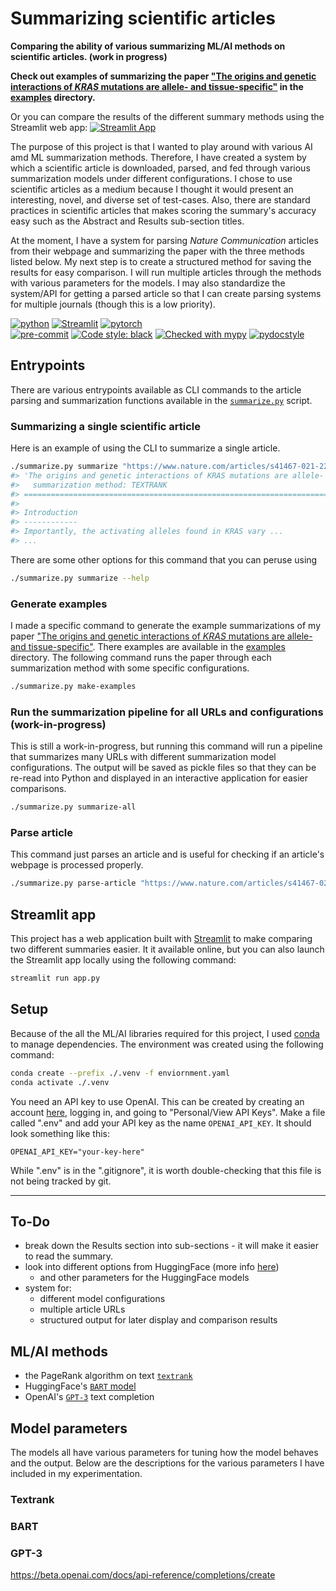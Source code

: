 # Summarizing scientific articles

**Comparing the ability of various summarizing ML/AI methods on scientific articles. (work in progress)**

**Check out examples of summarizing the paper ["The origins and genetic interactions of *KRAS* mutations are allele- and tissue-specific"](https://www.nature.com/articles/s41467-021-22125-z) in the [examples](./examples/) directory.**

Or you can compare the results of the different summary methods using the Streamlit web app: [![Streamlit App](https://static.streamlit.io/badges/streamlit_badge_black_white.svg)](https://share.streamlit.io/jhcook/sci-article-summarization/master/app.py)

The purpose of this project is that I wanted to play around with various AI amd ML summarization methods.
Therefore, I have created a system by which a scientific article is downloaded, parsed, and fed through various summarization models under different configurations.
I chose to use scientific articles as a medium because I thought it would present an interesting, novel, and diverse set of test-cases.
Also, there are standard practices in scientific articles that makes scoring the summary's accuracy easy such as the Abstract and Results sub-section titles.

At the moment, I have a system for parsing *Nature Communication* articles from their webpage and summarizing the paper with the three methods listed below.
My next step is to create a structured method for saving the results for easy comparison.
I will run multiple articles through the methods with various parameters for the models.
I may also standardize the system/API for getting a parsed article so that I can create parsing systems for multiple journals (though this is a low priority).

[![python](https://img.shields.io/badge/Python-3.9-3776AB.svg?style=flat&logo=python&logoColor=white)](https://www.python.org)
[![Streamlit](https://img.shields.io/badge/Streamlit-1.2.0-FF4B4B.svg?style=flat&logo=Streamlit&logoColor=white)](https://streamlit.io)
[![pytorch](https://img.shields.io/badge/PyTorch-1.10.0-EE4C2C.svg?style=flat&logo=pytorch)](https://pytorch.org) <br>
[![pre-commit](https://img.shields.io/badge/pre--commit-enabled-brightgreen?logo=pre-commit&logoColor=white)](https://github.com/pre-commit/pre-commit)
[![Code style: black](https://img.shields.io/badge/code%20style-black-000000.svg)](https://github.com/psf/black)
[![Checked with mypy](http://www.mypy-lang.org/static/mypy_badge.svg)](http://mypy-lang.org/)
[![pydocstyle](https://img.shields.io/badge/pydocstyle-enabled-AD4CD3)](http://www.pydocstyle.org/en/stable/)

## Entrypoints

There are various entrypoints available as CLI commands to the article parsing and summarization functions available in the [`summarize.py`](summarize.py) script.

### Summarizing a single scientific article

Here is an example of using the CLI to summarize a single article.

```bash
./summarize.py summarize "https://www.nature.com/articles/s41467-021-22125-z" "TEXTRANK"
#> 'The origins and genetic interactions of KRAS mutations are allele- and tissue-specific'
#>   summarization method: TEXTRANK
#> ========================================================================================
#>
#> Introduction
#> ------------
#> Importantly, the activating alleles found in KRAS vary ...
#> ...
```

There are some other options for this command that you can peruse using

```bash
./summarize.py summarize --help
```

### Generate examples

I made a specific command to generate the example summarizations of my paper ["The origins and genetic interactions of *KRAS* mutations are allele- and tissue-specific"](https://www.nature.com/articles/s41467-021-22125-z).
There examples are available in the [examples](./examples/) directory.
The following command runs the paper through each summarization method with some specific configurations.

```bash
./summarize.py make-examples
```

### Run the summarization pipeline for all URLs and configurations (work-in-progress)

This is still a work-in-progress, but running this command will run a pipeline that summarizes many URLs with different summarization model configurations.
The output will be saved as pickle files so that they can be re-read into Python and displayed in an interactive application for easier comparisons.

```bash
./summarize.py summarize-all
```

### Parse article

This command just parses an article and is useful for checking if an article's webpage is processed properly.

```bash
./summarize.py parse-article "https://www.nature.com/articles/s41467-021-22125-z"
```

## Streamlit app

This project has a web application built with [Streamlit](https://streamlit.io) to make comparing two different summaries easier.
It it available online, but you can also launch the Streamlit app locally using the following command:

```bash
streamlit run app.py
```

## Setup

Because of the all the ML/AI libraries required for this project, I used [conda](https://docs.conda.io) to manage dependencies.
The environment was created using the following command:

```bash
conda create --prefix ./.venv -f enviornment.yaml
conda activate ./.venv
```

You need an API key to use OpenAI.
This can be created by creating an account [here](https://openai.com), logging in, and going to "Personal/View API Keys".
Make a file called ".env" and add your API key as the name `OPENAI_API_KEY`.
It should look something like this:

```text
OPENAI_API_KEY="your-key-here"
```

While ".env" is in the ".gitignore", it is worth double-checking that this file is not being tracked by git.

---

## To-Do

- break down the Results section into sub-sections - it will make it easier to read the summary.
- look into different options from HuggingFace (more info [here](https://huggingface.co/transformers/task_summary.html#summarization))
  - and other parameters for the HuggingFace models
- system for:
  - different model configurations
  - multiple article URLs
  - structured output for later display and comparison results

## ML/AI methods

- the PageRank algorithm on text [`textrank`](https://github.com/summanlp/textrank)
- HuggingFace's [`BART` model](https://huggingface.co/transformers/task_summary.html#summarization)
- OpenAI's [`GPT-3`](https://beta.openai.com/docs/introduction) text completion

## Model parameters

The models all have various parameters for tuning how the model behaves and the output.
Below are the descriptions for the various parameters I have included in my experimentation.

### Textrank

### BART

### GPT-3

https://beta.openai.com/docs/api-reference/completions/create
